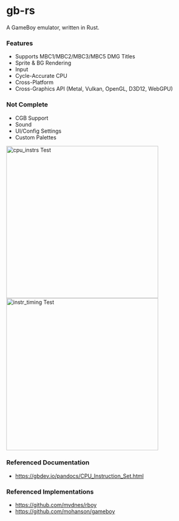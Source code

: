 # gb-rs

A GameBoy emulator, written in Rust.

### Features
- Supports MBC1/MBC2/MBC3/MBC5 DMG Titles
- Sprite & BG Rendering
- Input
- Cycle-Accurate CPU
- Cross-Platform
- Cross-Graphics API (Metal, Vulkan, OpenGL, D3D12, WebGPU)

### Not Complete
- CGB Support
- Sound
- UI/Config Settings
- Custom Palettes

<img width="400" alt="cpu_instrs Test" src="https://github.com/IsaacMarovitz/gb-rs/assets/42140194/a1b62888-0efa-4132-93fe-7ee812f7c73e">
<img width="400" alt="instr_timing Test" src="https://github.com/IsaacMarovitz/gb-rs/assets/42140194/56fe26c1-cc4b-498e-9fd0-26a3d109c0ba">


### Referenced Documentation
- https://gbdev.io/pandocs/CPU_Instruction_Set.html

### Referenced Implementations
- https://github.com/mvdnes/rboy
- https://github.com/mohanson/gameboy
